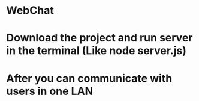 # WebChat

# Download the project and run server in the terminal (Like node server.js)
# After you can communicate with users in one LAN
